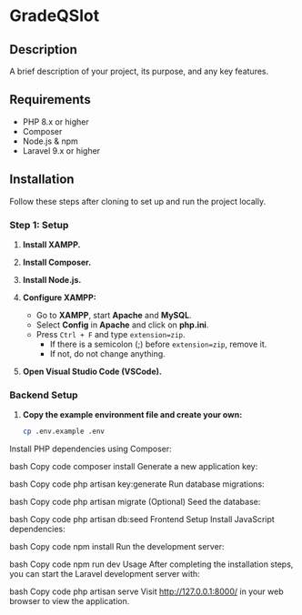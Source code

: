 # GradeQSlot

## Description

A brief description of your project, its purpose, and any key features.

## Requirements

- PHP 8.x or higher
- Composer
- Node.js & npm
- Laravel 9.x or higher

## Installation

Follow these steps after cloning to set up and run the project locally.

### Step 1: Setup

1. **Install XAMPP.**
2. **Install Composer.**
3. **Install Node.js.**

4. **Configure XAMPP:**
   - Go to **XAMPP**, start **Apache** and **MySQL**.
   - Select **Config** in **Apache** and click on **php.ini**.
   - Press `Ctrl + F` and type `extension=zip`.
     - If there is a semicolon (;) before `extension=zip`, remove it.
     - If not, do not change anything.

5. **Open Visual Studio Code (VSCode).**

### Backend Setup

1. **Copy the example environment file and create your own:**

   ```bash
   cp .env.example .env
Install PHP dependencies using Composer:

bash
Copy code
composer install
Generate a new application key:

bash
Copy code
php artisan key:generate
Run database migrations:

bash
Copy code
php artisan migrate
(Optional) Seed the database:

bash
Copy code
php artisan db:seed
Frontend Setup
Install JavaScript dependencies:

bash
Copy code
npm install
Run the development server:

bash
Copy code
npm run dev
Usage
After completing the installation steps, you can start the Laravel development server with:

bash
Copy code
php artisan serve
Visit http://127.0.0.1:8000/ in your web browser to view the application.
